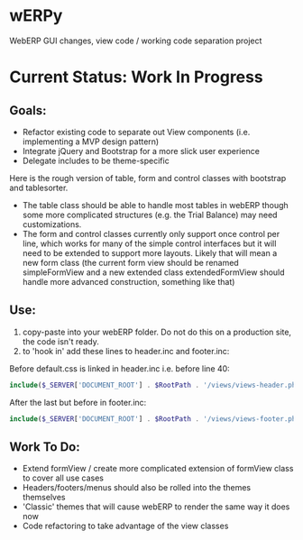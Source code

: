 wERPy
=====

WebERP GUI changes, view code / working code separation project

Current Status: Work In Progress
===

Goals:
------

 * Refactor existing code to separate out View components (i.e. implementing a MVP design pattern)
 * Integrate jQuery and Bootstrap for a more slick user experience
 * Delegate includes to be theme-specific

Here is the rough version of table, form and control classes with bootstrap and tablesorter.

 * The table class should be able to handle most tables in webERP though some more complicated structures 
(e.g. the Trial Balance) may need customizations.
 * The form and control classes currently only support once control per line, which works for many of the simple control interfaces but it will need to be extended to support more layouts.
Likely that will mean a new form class (the current form view should be renamed simpleFormView and a new extended class extendedFormView should handle more advanced construction, something like that)

Use:
----
 1. copy-paste into your webERP folder. Do not do this on a production site, the code isn't ready.
 2. to 'hook in' add these lines to header.inc and footer.inc:

Before default.css is linked in header.inc i.e. before line 40:

``` php
include($_SERVER['DOCUMENT_ROOT'] . $RootPath . '/views/views-header.php');
```

After the last </div> but before </body> in footer.inc:

``` php
include($_SERVER['DOCUMENT_ROOT'] . $RootPath . '/views/views-footer.php');
```

Work To Do:
----

 * Extend formView / create more complicated extension of formView class to cover all use cases
 * Headers/footers/menus should also be rolled into the themes themselves
 * 'Classic' themes that will cause webERP to render the same way it does now
 * Code refactoring to take advantage of the view classes
